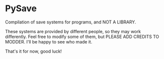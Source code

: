 # PySave
Compilation of save systems for programs, and NOT A LIBRARY.

These systems are provided by different people, so they may work differently. Feel free to modify
some of them, but PLEASE ADD CREDITS TO MODDER. I'll be happy to see who made it.

That's it for now, good luck!
